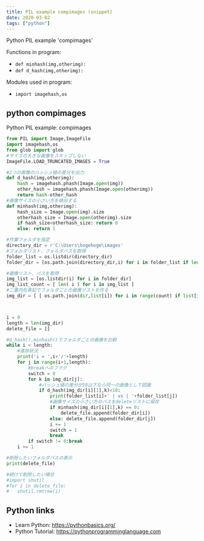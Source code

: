 ```yaml
---
title: PIL example compimages (snippet)
date: 2020-03-02
tags: ["python"]
---
```

Python PIL example 'compimages'

Functions in program: 
* `def minhash(img,otherimg):`
* `def d_hash(img,otherimg):`

Modules used in program: 
* `import imagehash,os`

## python compimages

Python PIL example: compimages

```python
from PIL import Image,ImageFile
import imagehash,os
from glob import glob
#サイズの大きな画像をスキップしない
ImageFile.LOAD_TRUNCATED_IMAGES = True

#2つの画像のハッシュ値の差分を出力
def d_hash(img,otherimg):
    hash = imagehash.phash(Image.open(img))
    other_hash = imagehash.phash(Image.open(otherimg))
    return hash-other_hash
#画像サイズの小さい方を検出する
def minhash(img,otherimg):
    hash_size = Image.open(img).size
    otherhash_size = Image.open(otherimg).size
    if hash_size<otherhash_size: return 0
    else: return 1

#作業フォルダを指定
directory_dir = r'C:\Users\hogehoge\images'
#フォルダリスト、フォルダパスを取得
folder_list = os.listdir(directory_dir)
folder_dir = [os.path.join(directory_dir,i) for i in folder_list if len(os.listdir(os.path.join(directory_dir,i))) >2 ]

#画像リスト、パスを取得
img_list = [os.listdir(i) for i in folder_dir]
img_list_count = [ len( i ) for i in img_list ]
#二重内包表記でフォルダごとの画像リストを作る
img_dir = [ [ os.path.join(dir,list[i]) for i in range(count) if list[i] in 'jpg' or 'png']  for (count,dir,list) in zip(img_list_count, folder_dir, img_list) ]



i = 0
length = len(img_dir)
delete_file = []

#d_hash(),minhash()でフォルダごとの画像を比較
while i < length:
    #進捗状況
    print('i = ',i+'/'+length)
    for j in range(i+1,length):
        #breakへのフラグ
        switch = 0
        for k in img_dir[j]:
            #ハッシュ値の差分が10以下なら同一の画像として認識
            if d_hash(img_dir[i][1],k)<10:
                print(folder_list[i]+' | vs | '+folder_list[j])
                #画像サイズの小さい方のパスをdeleteリストに保存
                if minhash(img_dir[i][1],k) == 0:
                    delete_file.append(folder_dir[i])
                else: delete_file.append(folder_dir[j])
                i += 1
                switch = 1
                break
        if switch != 0:break
    i += 1

#削除したいフォルダパスの表示
print(delete_file)

#続けて削除したい場合
#import shutil
#for i in delete_file:
#   shutil.rmtree(i)


```

## Python links

- Learn Python: https://pythonbasics.org/
- Python Tutorial: https://pythonprogramminglanguage.com
